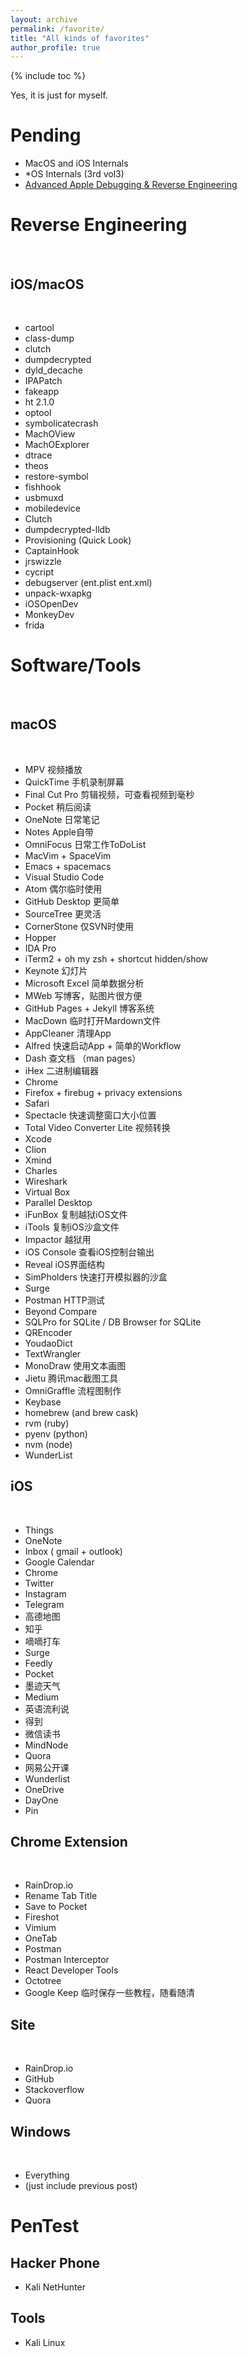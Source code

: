 ```yaml
---
layout: archive
permalink: /favorite/
title: "All kinds of favorites"
author_profile: true
---
```


{% include toc %}

Yes, it is just for myself.

# Pending


- MacOS and iOS Internals
- *OS Internals (3rd vol3)
- [Advanced Apple Debugging & Reverse Engineering](https://store.raywenderlich.com/products/advanced-apple-debugging-and-reverse-engineering)

# Reverse Engineering
 
## iOS/macOS
 
- cartool
- class-dump
- clutch
- dumpdecrypted
- dyld_decache
- IPAPatch
- fakeapp
- ht 2.1.0
- optool
- symbolicatecrash
- MachOView
- MachOExplorer
- dtrace
- theos
- restore-symbol
- fishhook
- usbmuxd
- mobiledevice
- Clutch
- dumpdecrypted-lldb
- Provisioning (Quick Look)
- CaptainHook
- jrswizzle
- cycript
- debugserver (ent.plist ent.xml)
- unpack-wxapkg
- iOSOpenDev
- MonkeyDev
- frida
 

# Software/Tools
 
## macOS
 

- MPV 视频播放
- QuickTime 手机录制屏幕
- Final Cut Pro 剪辑视频，可查看视频到毫秒
- Pocket 稍后阅读
- OneNote 日常笔记
- Notes Apple自带
- OmniFocus 日常工作ToDoList
- MacVim + SpaceVim
- Emacs + spacemacs
- Visual Studio Code
- Atom 偶尔临时使用
- GitHub Desktop 更简单
- SourceTree 更灵活
- CornerStone 仅SVN时使用
- Hopper
- IDA Pro
- iTerm2 + oh my zsh + shortcut hidden/show
- Keynote 幻灯片
- Microsoft Excel 简单数据分析
- MWeb 写博客，贴图片很方便
- GitHub Pages + Jekyll 博客系统
- MacDown 临时打开Mardown文件
- AppCleaner 清理App
- Alfred 快速启动App + 简单的Workflow
- Dash 查文档 （man pages）
- iHex 二进制编辑器
- Chrome
- Firefox + firebug + privacy extensions
- Safari
- Spectacle 快速调整窗口大小位置
- Total Video Converter Lite 视频转换
- Xcode
- Clion
- Xmind
- Charles
- Wireshark
- Virtual Box
- Parallel Desktop
- iFunBox 复制越狱iOS文件
- iTools 复制iOS沙盒文件
- Impactor 越狱用
- iOS Console 查看iOS控制台输出
- Reveal iOS界面结构
- SimPholders 快速打开模拟器的沙盒
- Surge
- Postman HTTP测试
- Beyond Compare
- SQLPro for SQLite / DB Browser for SQLite
- QREncoder
- YoudaoDict
- TextWrangler
- MonoDraw 使用文本画图
- Jietu 腾讯mac截图工具
- OmniGraffle 流程图制作
- Keybase 
- homebrew (and brew cask)
- rvm (ruby)
- pyenv (python)
- nvm (node)
- WunderList 
 
 
## iOS
 
- Things
- OneNote
- Inbox ( gmail + outlook)
- Google Calendar
- Chrome
- Twitter
- Instagram
- Telegram
- 高德地图
- 知乎
- 嘀嘀打车
- Surge
- Feedly
- Pocket
- 墨迹天气
- Medium
- 英语流利说
- 得到
- 微信读书
- MindNode
- Quora
- 网易公开课
- Wunderlist
- OneDrive
- DayOne
- Pin
 
 
 
## Chrome Extension
 
- RainDrop.io
- Rename Tab Title
- Save to Pocket
- Fireshot
- Vimium
- OneTab
- Postman
- Postman Interceptor
- React Developer Tools
- Octotree
- Google Keep 临时保存一些教程，随看随清
 
 
## Site
 
- RainDrop.io
- GitHub
- Stackoverflow
- Quora
 
 
 
## Windows
 
 
- Everything
- (just include previous post)


# PenTest

## Hacker Phone

- Kali NetHunter

## Tools

- Kali Linux





 

